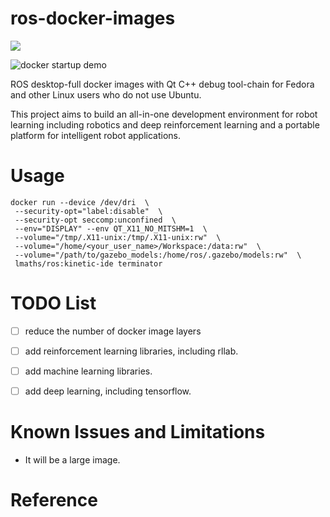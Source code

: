# ros-docker-images

[![](https://images.microbadger.com/badges/image/lmaths/ros.svg)](https://microbadger.com/images/lmaths/ros "lmaths/ros docker images")

![docker startup demo](https://raw.githubusercontent.com/jacknlliu/ros-docker-images/master/resources/ur5_demo.gif)

ROS desktop-full docker images with Qt C++ debug tool-chain for Fedora and other Linux users who do not use Ubuntu.

This project aims to build an all-in-one development environment for robot learning including robotics and deep reinforcement learning and a portable platform for intelligent robot applications.


# Usage
```shell
docker run --device /dev/dri  \
 --security-opt="label:disable"  \
 --security-opt seccomp:unconfined  \
 --env="DISPLAY" --env QT_X11_NO_MITSHM=1  \
 --volume="/tmp/.X11-unix:/tmp/.X11-unix:rw"  \
 --volume="/home/<your_user_name>/Workspace:/data:rw"  \
 --volume="/path/to/gazebo_models:/home/ros/.gazebo/models:rw"  \
 lmaths/ros:kinetic-ide terminator
```


# TODO List
- [ ] reduce the number of docker image layers
- [ ] add reinforcement learning libraries, including rllab.
- [ ] add machine learning libraries.
- [ ] add deep learning, including tensorflow.


# Known Issues and Limitations
- It will be a large image.

# Reference
